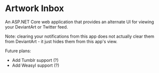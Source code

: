 Artwork Inbox
=============

An ASP.NET Core web application that provides an alternate UI for viewing your DeviantArt or Twitter feed.

Note: clearing your notifications from this app does not actually clear them from DeviantArt - it just hides them from this app's view.

Future plans:

* Add Tumblr support (?)
* Add Weasyl support (?)